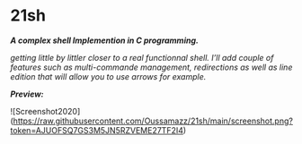 # 21sh
***A complex shell Implemention in C programming.***

*getting little by littler closer to a real functionnal shell. I’ll add couple of features such as multi-commande management, redirections as well as line edition that will allow you to use arrows for example.*

**_Preview:_**

![Screenshot2020] (https://raw.githubusercontent.com/Oussamazz/21sh/main/screenshot.png?token=AJUOFSQ7GS3M5JN5RZVEME27TF2I4)

